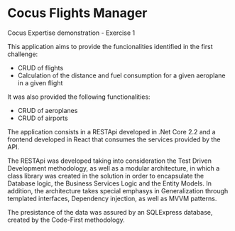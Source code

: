# Cocus Flights Manager
Cocus Expertise demonstration - Exercise 1

This application aims to provide the funcionalities identified in the first challenge:
 * CRUD of flights
 * Calculation of the distance and fuel consumption for a given aeroplane in a given flight
 
It was also provided the following functionalities:
 * CRUD of aeroplanes
 * CRUD of airports
 
The application consists in a RESTApi developed in .Net Core 2.2 and a frontend developed in React that consumes the services provided by the API.

The RESTApi was developed taking into consideration the Test Driven Development methodology, as well as a modular architecture, in which a class library was created in the solution in order to encapsulate the Database logic, the Business Services Logic and the Entity Models. In addition, the architecture takes special emphasys in Generalization through templated interfaces, Dependency injection, as well as MVVM patterns.

The presistance of the data was assured by an SQLExpress database, created by the Code-First methodology.
